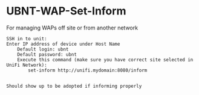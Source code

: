 # UBNT-WAP-Set-Inform
For managing WAPs off site or from another network

```
SSH in to unit:
Enter IP address of device under Host Name
	Default login: ubnt
	Default password: ubnt
	Execute this command (make sure you have correct site selected in UniFi Network):
		set-inform http://unifi.mydomain:8080/inform
		

Should show up to be adopted if informing properly
```
